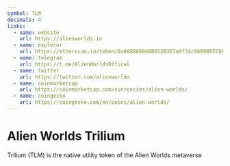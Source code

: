 ```yaml
---
symbol: TLM
decimals: 4
links:
  - name: website
    url: https://alienworlds.io
  - name: explorer
    url: https://etherscan.io/token/0x888888848B652B3E3a0f34c96E00EEC0F3a23F72
  - name: telegram
    url: https://t.me/AlienWorldsOffical
  - name: twitter
    url: https://twitter.com/alienworlds
  - name: coinmarketcap
    url: https://coinmarketcap.com/currencies/alien-worlds/
  - name: coingecko
    url: https://coingecko.com/en/coins/alien-worlds/
---
```


# Alien Worlds Trilium

Trilium (TLM) is the native utility token of the Alien Worlds metaverse
